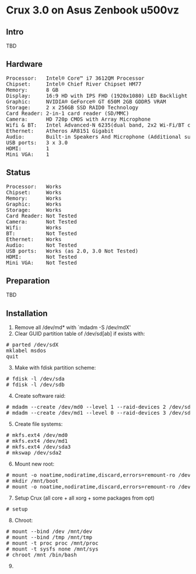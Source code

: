 Crux 3.0 on Asus Zenbook u500vz
===============================

Intro
-----

TBD

Hardware
--------

<pre>
Processor:   Intel® Core™ i7 3612QM Processor
Chipset:     Intel® Chief River Chipset HM77
Memory:      8 GB
Display:     16:9 HD with IPS FHD (1920x1080) LED Backlight anti-glare
Graphic:     NVIDIA® GeForce® GT 650M 2GB GDDR5 VRAM
Storage:     2 x 256GB SSD RAID0 Technology
Card Reader: 2-in-1 card reader (SD/MMC)
Camera:	     HD 720p CMOS with Array Microphone
Wifi & BT:   Intel Advanced-N 6235(dual band, 2x2 Wi-Fi/BT combo HMC module)
Ethernet:    Atheros AR8151 Gigabit
Audio:       Built-in Speakers And Microphone (Additional subwoofer)
USB ports:   3 x 3.0
HDMI:        1
Mini VGA:    1
</pre>

Status
------
<pre>
Processor:   Works
Chipset:     Works
Memory:      Works
Graphic:     Works
Storage:     Works
Card Reader: Not Tested
Camera:      Not Tested
Wifi:        Works
BT:          Not Tested
Ethernet:    Works
Audio:       Not Tested
USB ports:   Works (as 2.0, 3.0 Not Tested)
HDMI:        Not Tested
Mini VGA:    Not Tested
</pre>

Preparation
-----------

TBD

Installation
------------

1. Remove all /dev/md* with `mdadm -S /dev/mdX'
2. Clear GUID partition table  of /dev/sd[ab] if exists with:
<pre>
# parted /dev/sdX
mklabel msdos
quit
</pre>
3. Make with fdisk partition scheme:
<pre>
# fdisk -l /dev/sda
# fdisk -l /dev/sdb
</pre>
4. Create software raid:
<pre>
# mdadm --create /dev/md0 --level 1 --raid-devices 2 /dev/sda1 /dev/sdb1 --metadata 0.9
# mdadm --create /dev/md1 --level 0 --raid-devices 3 /dev/sda4 /dev/sdb2 /dev/sdb3 --metadata 0.9
</pre>
5. Create file systems:
<pre>
# mkfs.ext4 /dev/md0
# mkfs.ext4 /dev/md1
# mkfs.ext4 /dev/sda3
# mkswap /dev/sda2
</pre>
6. Mount new root:
<pre>
# mount -o noatime,nodiratime,discard,errors=remount-ro /dev/sda3 /mnt
# mkdir /mnt/boot
# mount -o noatime,nodiratime,discard,errors=remount-ro /dev/md0 /mnt/boot
</pre>
7. Setup Crux (all core + all xorg + some packages from opt)
<pre>
# setup
</pre>
8. Chroot:
<pre>
# mount --bind /dev /mnt/dev
# mount --bind /tmp /mnt/tmp
# mount -t proc proc /mnt/proc
# mount -t sysfs none /mnt/sys
# chroot /mnt /bin/bash
</pre>
9. 
